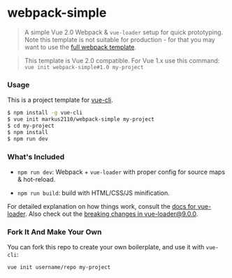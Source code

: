 # webpack-simple

> A simple Vue 2.0 Webpack & `vue-loader` setup for quick prototyping. Note this template is not suitable for production - for that you may want to use the [full webpack template](https://github.com/vuejs-templates/webpack).

> This template is Vue 2.0 compatible. For Vue 1.x use this command: `vue init webpack-simple#1.0 my-project`

### Usage

This is a project template for [vue-cli](https://github.com/vuejs/vue-cli).

``` bash
$ npm install -g vue-cli
$ vue init markus2110/webpack-simple my-project
$ cd my-project
$ npm install
$ npm run dev
```

### What's Included

- `npm run dev`: Webpack + `vue-loader` with proper config for source maps & hot-reload.

- `npm run build`: build with HTML/CSS/JS minification.

For detailed explanation on how things work, consult the [docs for vue-loader](http://vuejs.github.io/vue-loader). Also check out the [breaking changes in vue-loader@9.0.0](https://github.com/vuejs/vue-loader/releases/tag/v9.0.0).

### Fork It And Make Your Own

You can fork this repo to create your own boilerplate, and use it with `vue-cli`:

``` bash
vue init username/repo my-project
```

